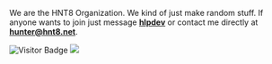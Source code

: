 We are the HNT8 Organization. We kind of just make random stuff. If anyone wants to join just message <b>[hlpdev](https://github.com/hlpdev)</b> or contact me directly at <b>hunter@hnt8.net</b>.

![Visitor Badge](https://visitor-badge.laobi.icu/badge?page_id=HNT8..github) ![](https://dcbadge.vercel.app/api/shield/485839004256960543?style=flat)

